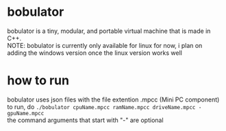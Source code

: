# bobulator
bobulator is a tiny, modular, and portable virtual machine that is made in C++.  
NOTE: bobulator is currently only available for linux for now, i plan on adding the windows version once the linux version works well

# how to run
bobulator uses json files with the file extention .mpcc (Mini PC component) <br>
to run, do  ```./bobulator cpuName.mpcc ramName.mpcc driveName.mpcc -gpuName.mpcc``` <br>
the command arguments that start with "-" are optional
